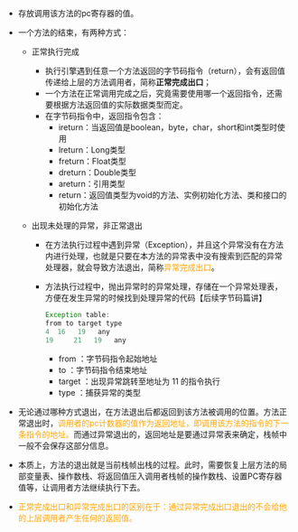 * 存放调用该方法的pc寄存器的值。

* 一个方法的结束，有两种方式：

  * 正常执行完成
    * 执行引擎遇到任意一个方法返回的字节码指令（return），会有返回值传递给上层的方法调用者，简称**正常完成出口**；
    * 一个方法在正常调用完成之后，究竟需要使用哪一个返回指令，还需要根据方法返回值的实际数据类型而定。
    * 在字节码指令中，返回指令包含：
      * ireturn：当返回值是boolean，byte，char，short和int类型时使用
      * lreturn：Long类型
      * freturn：Float类型
      * dreturn：Double类型
      * areturn：引用类型
      * return：返回值类型为void的方法、实例初始化方法、类和接口的初始化方法

  * 出现未处理的异常，非正常退出

    * 在方法执行过程中遇到异常（Exception），并且这个异常没有在方法内进行处理，也就是只要在本方法的异常表中没有搜索到匹配的异常处理器，就会导致方法退出，简称<font color="orange">异常完成出口</font>。

    * 方法执行过程中，抛出异常时的异常处理，存储在一个异常处理表，方便在发生异常的时候找到处理异常的代码【后续字节码篇讲】

      ```java
      Exception table:
      from to target type
      4	 16	  19   any
      19	 21	  19   any
      ```

      * from ：字节码指令起始地址
      * to ：字节码指令结束地址
      * target ：出现异常跳转至地址为 11 的指令执行
      * type ：捕获异常的类型

* 无论通过哪种方式退出，在方法退出后都返回到该方法被调用的位置。方法正常退出时，<font color="orange">调用者的pc计数器的值作为返回地址，即调用该方法的指令的下一条指令的地址。</font>而通过异常退出的，返回地址是要通过异常表来确定，栈帧中一般不会保存这部分信息。

* 本质上，方法的退出就是当前栈帧出栈的过程。此时，需要恢复上层方法的局部变量表、操作数栈、将返回值压入调用者栈帧的操作数栈、设置PC寄存器值等，让调用者方法继续执行下去。

* <font color="orange">正常完成出口和异常完成出口的区别在于：通过异常完成出口退出的不会给他的上层调用者产生任何的返回值。</font>



